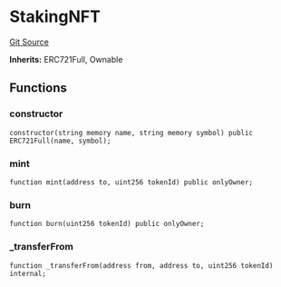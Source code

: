 # StakingNFT
[Git Source](https://github.com/TOKnetwork/contracts/blob/155f729fd8db0676297384375468d4d45b8aa44e/contracts/staking/stakeManager/StakingNFT.sol)

**Inherits:**
ERC721Full, Ownable


## Functions
### constructor


```solidity
constructor(string memory name, string memory symbol) public ERC721Full(name, symbol);
```

### mint


```solidity
function mint(address to, uint256 tokenId) public onlyOwner;
```

### burn


```solidity
function burn(uint256 tokenId) public onlyOwner;
```

### _transferFrom


```solidity
function _transferFrom(address from, address to, uint256 tokenId) internal;
```

